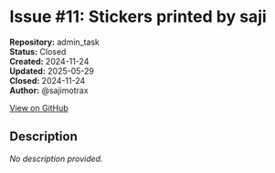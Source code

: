 # Issue #11: Stickers printed by saji

**Repository:** admin_task  
**Status:** Closed  
**Created:** 2024-11-24  
**Updated:** 2025-05-29  
**Closed:** 2024-11-24  
**Author:** @sajimotrax  

[View on GitHub](https://github.com/Simtestlab/admin_task/issues/11)

## Description

*No description provided.*